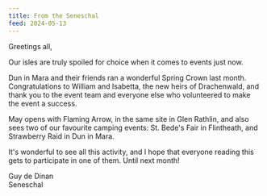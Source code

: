 ```yaml
---
title: From the Seneschal
feed: 2024-05-13
---
```


Greetings all,

Our isles are truly spoiled for choice when it comes to events just now.

Dun in Mara and their friends ran a wonderful Spring Crown last month. Congratulations to William and Isabetta, the new heirs of Drachenwald, and thank you to the event team and everyone else who volunteered to make the event a success.

May opens with Flaming Arrow, in the same site in Glen Rathlin, and also sees two of our favourite camping events: St. Bede's Fair in Flintheath, and Strawberry Raid in Dun in Mara.

It's wonderful to see all this activity, and I hope that everyone reading this gets to participate in one of them. Until next month!

Guy de Dinan  
Seneschal
